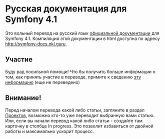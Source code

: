 Русская документация для Symfony 4.1
=====================================

Это вольный перевод на русский язык [официальной документации](https://symfony.com/doc/current/index.html#gsc.tab=0)
для Symfony 4.1. Компиляция этой документации в html доступна по адресу http://symfony-docs.nkl.guru.

Участие
-------

Буду рад посильной помощи! Что бы получить больше информации о том, как принять участие в переводе, примите к сведению
[эту информацию](http://symfony-docs.nkl.guru/contributing/documentation/overview.html) (еще не переведено)

Внимание!
---------

Перед началом перевода какой либо статьи, загляните в раздел [Проектов](https://github.com/nkl90/symfony-docs/projects),
возможно кто-то уже переводит выбранную вами статью. Или, если вы начали перевод какой либо статьи - создайте там
карточку в столбце In progress. Это позволит избавиться от двойной работы и максимально ускорит процесс.

